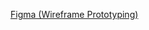 <a href="https://www.figma.com/design/dgblkqyjlhrniq0ysqpvTi/athAIna?node-id=0-1&t=qfZ9X0vQ66ostQb6-1">Figma (Wireframe Prototyping)</a>
